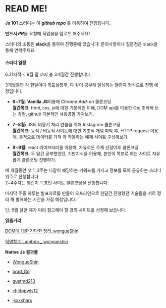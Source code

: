 <h1>READ ME!</h1>

<p><b>Js 101</b> 스터디는 이 <i><b>github repo</b></i> 를 이용하여 진행됩니다.</p>

<b>반드시 <i>PR</i></b>을 요청해 직업물을 업로드 해주세요!

스터디의 소통은 <b>slack</b>을 통하여 진행중에 있습니다! 문의사항이나 질문점은 slack을 통해 연락주세요.

<h4>스터디 일정</h4>

6.21시작 ~ 9월 말 까지 총 3개월간 진행합니다

3개월동안 각 한달마다 목표설정후, 다 같이 공부해 달성하는 챌린지 형식으로 진행 예정입니다.

- <b>6~7월</b>: <b>Vanilla JS</b>이용해 <i>Chrome Add-on</i> 클론코딩<br/><b>월간목표</b>: html, css, js에 대한 기본적인 이해, DOM api를 이용한 Obj 조작해 보는 경험, github 기본적인 사용경험 가져보기.

- <b>7~8월:</b> JS의 비동기 처리 연습을 위해 Instagram 클론코딩<br/><b>월간목표</b>: 동적 / 비동적 사이트에 대한 기초적 개념 파악 후, HTTP request 이용해, 동적으로 데이터를 가져 와 작동하는 예제 사이트 구성해보기.

- <b>8~9월</b>: react 라이브러리를 이용해, 자유로운 주제 선정이후 클론코딩 <br/><b>월간목표</b>: 두 달간 공부했었던, 기반지식을 이용해, 본인이 목표로 하는 사이트 자유롭게 클론코딩 진행하기.

매 개월동안 첫 1, 2주는 다같이 해당하는 키워드를 가지고 정보를 모아 공유하는 스터디 위주로 진행합니다.<br/>2~4주차는 첼린지 목표인 사이트 클론코딩을 진행합니다.

마지막 주중 하루는 발표자료를 만들어 오프라인으로 한달간 진행했던 기술들을 서로 정리 해 발표하는 시간을 가질 예정입니다.

단, 6월 달만 제가 미리 참고해야 할 강의 사이트를 선정해 놨습니다.

<b>읽을거리</b>

[DOM에 대한 간단한 정리\_wongueShin](./literature/WongueShin/DOM.md)

[익명함수 Lambda \_ wongueshin](./literature/WongueShin/익명함수_Lambda.md)

<b>Native Js 결과물</b>

- [WongueShin](https://wongueshin.github.io/JsStudy/nativeJS/WongueShin/)
- [brad_Go](https://brad-go.github.io/JsStudy/nativeJS/brad_Go/gomentum/)
- [gustmd213](https://gustmd213.github.io/JsStudy/nativeJS/gustmd213/momentum/)

- [chldppwls12](https://chldppwls12.github.io/JsStudy/nativeJS/chldppwls12/momentum/)
- [jxxxxharu](https://jxxxxharu.github.io/JsStudy/nativeJS/jxxxxharu/momentum/)